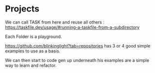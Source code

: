 # Projects

We can call TASK from here and reuse all others : https://taskfile.dev/usage/#running-a-taskfile-from-a-subdirectory



Each Folder is a playground.

https://github.com/blinkinglight?tab=repositories has 3 or 4 good simple examples to use as a basis.

We can then start to code gen up underneath his examples are a simple way to learn and refactor.



